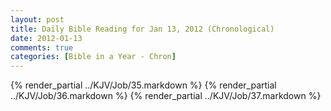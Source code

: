 ```yaml
---
layout: post
title: Daily Bible Reading for Jan 13, 2012 (Chronological)
date: 2012-01-13
comments: true
categories: [Bible in a Year - Chron]
---
```

{% render_partial ../KJV/Job/35.markdown %}
{% render_partial ../KJV/Job/36.markdown %}
{% render_partial ../KJV/Job/37.markdown %}

